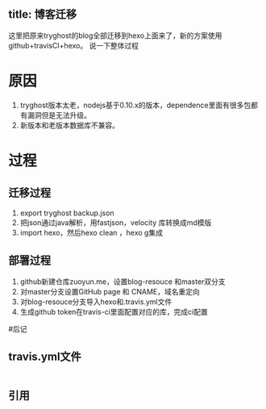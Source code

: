 title: 博客迁移
---
这里把原来tryghost的blog全部迁移到hexo上面来了，新的方案使用github+travisCI+hexo。
说一下整体过程

# 原因
1. tryghost版本太老，nodejs基于0.10.x的版本，dependence里面有很多包都有漏洞但是无法升级。
2. 新版本和老版本数据库不兼容。

# 过程
## 迁移过程
 1. export tryghost backup.json
 2. 把json通过java解析，用fastjson，velocity 库转换成md模版
 3. import hexo，然后hexo clean ，hexo g集成
## 部署过程
 1. github新建仓库zuoyun.me，设置blog-resouce 和master双分支
 2. 对master分支设置GitHub page 和 CNAME，域名重定向
 3. 对blog-resouce分支导入hexo和.travis.yml文件
 4. 生成github token在travis-ci里面配置对应的库，完成ci配置
 
#后记 
## travis.yml文件

```

```
## 引用
